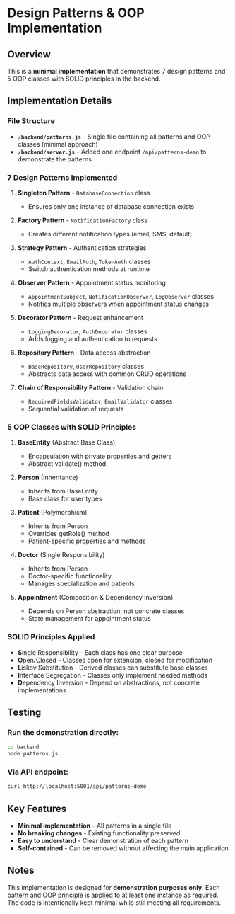# Design Patterns & OOP Implementation

## Overview
This is a **minimal implementation** that demonstrates 7 design patterns and 5 OOP classes with SOLID principles in the backend.

## Implementation Details

### File Structure
- **`/backend/patterns.js`** - Single file containing all patterns and OOP classes (minimal approach)
- **`/backend/server.js`** - Added one endpoint `/api/patterns-demo` to demonstrate the patterns

### 7 Design Patterns Implemented

1. **Singleton Pattern** - `DatabaseConnection` class
   - Ensures only one instance of database connection exists

2. **Factory Pattern** - `NotificationFactory` class
   - Creates different notification types (email, SMS, default)

3. **Strategy Pattern** - Authentication strategies
   - `AuthContext`, `EmailAuth`, `TokenAuth` classes
   - Switch authentication methods at runtime

4. **Observer Pattern** - Appointment status monitoring
   - `AppointmentSubject`, `NotificationObserver`, `LogObserver` classes
   - Notifies multiple observers when appointment status changes

5. **Decorator Pattern** - Request enhancement
   - `LoggingDecorator`, `AuthDecorator` classes
   - Adds logging and authentication to requests

6. **Repository Pattern** - Data access abstraction
   - `BaseRepository`, `UserRepository` classes
   - Abstracts data access with common CRUD operations

7. **Chain of Responsibility Pattern** - Validation chain
   - `RequiredFieldsValidator`, `EmailValidator` classes
   - Sequential validation of requests

### 5 OOP Classes with SOLID Principles

1. **BaseEntity** (Abstract Base Class)
   - Encapsulation with private properties and getters
   - Abstract validate() method

2. **Person** (Inheritance)
   - Inherits from BaseEntity
   - Base class for user types

3. **Patient** (Polymorphism)
   - Inherits from Person
   - Overrides getRole() method
   - Patient-specific properties and methods

4. **Doctor** (Single Responsibility)
   - Inherits from Person
   - Doctor-specific functionality
   - Manages specialization and patients

5. **Appointment** (Composition & Dependency Inversion)
   - Depends on Person abstraction, not concrete classes
   - State management for appointment status

### SOLID Principles Applied

- **S**ingle Responsibility - Each class has one clear purpose
- **O**pen/Closed - Classes open for extension, closed for modification
- **L**iskov Substitution - Derived classes can substitute base classes
- **I**nterface Segregation - Classes only implement needed methods
- **D**ependency Inversion - Depend on abstractions, not concrete implementations

## Testing

### Run the demonstration directly:
```bash
cd backend
node patterns.js
```

### Via API endpoint:
```bash
curl http://localhost:5001/api/patterns-demo
```

## Key Features

- **Minimal implementation** - All patterns in a single file
- **No breaking changes** - Existing functionality preserved
- **Easy to understand** - Clear demonstration of each pattern
- **Self-contained** - Can be removed without affecting the main application

## Notes

This implementation is designed for **demonstration purposes only**. Each pattern and OOP principle is applied to at least one instance as required. The code is intentionally kept minimal while still meeting all requirements.